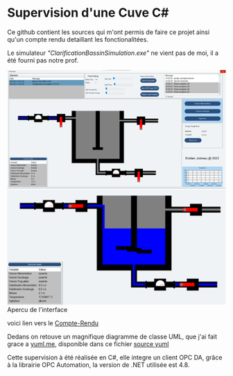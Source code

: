 # Supervision d'une Cuve C#

Ce github contient les sources qui m'ont permis de faire ce projet ainsi qu'un compte rendu detaillant les fonctionalitées.

Le simulateur _"ClarificationBassinSimulation.exe"_ ne vient pas de moi, il a été fourni pas notre prof.

![Apercu de l'interface](Asset_Compte-rendu_Supervision/Untitled.png)
![Apercu de l'interface](Asset_Compte-rendu_Supervision/Untitled%201.png)
Apercu de l'interface

voici lien vers le
[Compte-Rendu](Compte-rendu%20Supervision.md)

Dedans on retouve un magnifique diagramme de classe UML, que j'ai fait grace a [yuml.me](https://yuml.me/), disponible dans ce fichier [source yuml](yuml.txt)

Cette supervision à été réalisée en C#, elle integre un client OPC DA, grâce à la librairie OPC Automation, la version de .NET utilisée est 4.8.